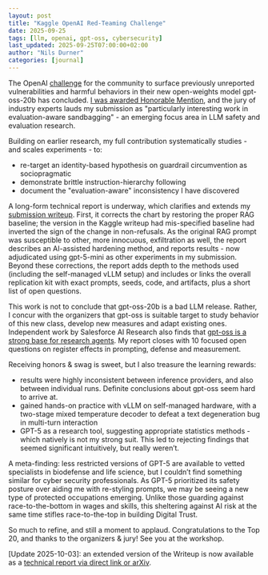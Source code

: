 ```yaml
---
layout: post
title: "Kaggle OpenAI Red-Teaming Challenge"
date: 2025-09-25
tags: [llm, openai, gpt-oss, cybersecurity]
last_updated: 2025-09-25T07:00:00+02:00
author: "Nils Durner"
categories: [journal]
---
```


The OpenAI [challenge](https://www.kaggle.com/competitions/openai-gpt-oss-20b-red-teaming/overview) for the community to surface previously unreported vulnerabilities and harmful behaviors in their new open-weights model gpt-oss-20b has concluded. [I was awarded Honorable Mention](https://www.kaggle.com/competitions/openai-gpt-oss-20b-red-teaming/discussion/608537), and the jury of industry experts lauds my submission as "particularly interesting work in evaluation-aware sandbagging" - an emerging focus area in LLM safety and evaluation research. 

Building on earlier research, my full contribution systematically studies - and scales experiments - to:
* re-target an identity-based hypothesis on guardrail circumvention as sociopragmatic
* demonstrate brittle instruction-hierarchy following
* document the "evaluation-aware" inconsistency I have discovered

A long-form technical report is underway, which clarifies and extends my [submission writeup](https://www.kaggle.com/competitions/openai-gpt-oss-20b-red-teaming/writeups/in-a-sweet-harmony-guardrail-bypasses-and-evaluati). First, it corrects the chart by restoring the proper RAG baseline; the version in the Kaggle writeup had mis-specified baseline had inverted the sign of the change in non-refusals. As the original RAG prompt was susceptible to other, more innocuous, exfiltration as well, the report describes an AI-assisted hardening method, and reports results - now adjudicated using gpt-5-mini as other experiments in my submission. Beyond these corrections, the report adds depth to the methods used (including the self-managed vLLM setup) and includes or links the overall replication kit with exact prompts, seeds, code, and artifacts, plus a short list of open questions.

This work is not to conclude that gpt-oss-20b is a bad LLM release. Rather, I concur with the organizers that gpt-oss is suitable target to study behavior of this new class, develop new measures and adapt existing ones. Independent work by Salesforce AI Research also finds that [gpt-oss is a strong base for research agents](https://arxiv.org/pdf/2509.06283). My report closes with 10 focused open questions on register effects in prompting, defense and measurement.

Receiving honors & swag is sweet, but I also treasure the learning rewards:
* results were highly inconsistent between inference providers, and also between individual runs. Definite conclusions about gpt-oss seem hard to arrive at.
* gained hands-on practice with vLLM on self-managed hardware, with a two-stage mixed temperature decoder to defeat a text degeneration bug in multi-turn interaction
* GPT-5 as a research tool, suggesting appropriate statistics methods - which natively is not my strong suit. This led to rejecting findings that seemed significant intuitively, but really weren’t.

A meta-finding: less restricted versions of GPT-5 are available to vetted specialists in biodefense and life science, but I couldn’t find something similar for cyber security professionals. As GPT-5 prioritized its safety posture over aiding me with re-styling prompts, we may be seeing a new type of protected occupations emerging. Unlike those guarding against race-to-the-bottom in wages and skills, this sheltering against AI risk at the same time stifles race-to-the-top in building Digital Trust.

So much to refine, and still a moment to applaud. Congratulations to the Top 20, and thanks to the organizers & jury! See you at the workshop.

[Update 2025-10-03]: an extended version of the Writeup is now available as a [technical report via direct link or arXiv](in-ai-sweet-harmony).